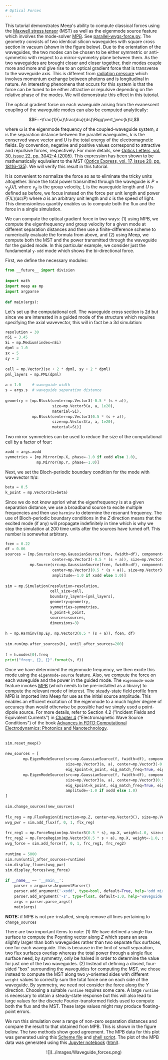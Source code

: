 ```yaml
---
# Optical Forces
---
```


This tutorial demonstrates Meep's ability to compute classical forces using the [Maxwell stress tensor](https://en.wikipedia.org/wiki/Maxwell_stress_tensor) (MST) as well as the eigenmode source feature which involves the mode-solver [MPB](https://mpb.readthedocs.io). See [parallel-wvgs-force.py](https://github.com/stevengj/meep/blob/master/python/examples/parallel-wvgs-force.py). The geometry consists of two identical silicon waveguides with square cross section in vacuum (shown in the figure below). Due to the orientation of the waveguides, the two modes can be chosen to be either symmetric or anti-symmetric with respect to a mirror-symmetry plane between them. As the two waveguides are brought closer and closer together, their modes couple more and more and give rise to an optical gradient force that is transverse to the waveguide axis. This is different from [radiation pressure](https://en.wikipedia.org/wiki/Radiation_pressure) which involves momentum exchange between photons and is longitudinal in nature. An interesting phenomena that occurs for this system is that the force can be tuned to be either attractive or repulsive depending on the relative phase of the modes. We will demonstrate this effect in this tutorial.

The optical gradient force on each waveguide arising from the evanescent coupling of the waveguide modes can also be computed analytically:

$$F=-\frac{1}{ω}\frac{dω}{ds}\Bigg\vert_\vec{k}U,$$

where ω is the eigenmode frequency of the coupled-waveguide system, $s$ is the separation distance between the parallel waveguides, $k$ is the conserved wave vector and $U$ is the total energy of the electromagnetic fields. By convention, negative and positive values correspond to attractive and repulsive forces, respectively. For more details, see [Optics Letters, vol. 30, issue 22, pp. 3042-4 (2005)](http://math.mit.edu/~stevenj/papers/PovinelliLo05.pdf). This expression has been shown to be mathematically equivalent to the MST ([Optics Express, vol. 17, issue 20, pp. 18116-135](http://www.opticsinfobase.org/oe/abstract.cfm?URI=oe-17-20-18116)). We will verify this result in this tutorial.

It is convenient to normalize the force so as to eliminate the tricky units altogether. Since the total power transmitted through the waveguide is $P=v_gU/L$ where $v_g$ is the group velocity, $L$ is the waveguide length and $U$ is defined as before, we focus instead on the force per unit length and power $(F/L)(ac/P)$ where $a$ is an arbitrary unit length and $c$ is the speed of light. This dimensionless quantity enables us to compute both the flux and the force in a single simulation.

We can compute the optical gradient force in two ways: (1) using MPB, we compute the eigenfrequency and group velocity for a given mode at different separation distances and then use a finite-difference scheme to numerically evaluate the formula from above, and (2) using Meep, we compute both the MST and the power transmitted through the waveguide for the guided mode. In this particular example, we consider just the fundamental `y-odd` mode which shows the bi-directional force.

First, we define the necessary modules:

```py
from __future__ import division

import math
import meep as mp
import argparse

def main(args):
```

Let's set up the computational cell. The waveguide cross section is 2d but since we are interested in a guided mode of the structure which requires specifying the axial wavevector, this will in fact be a 3d simulation:

```py
resolution = 30
nSi = 3.45
Si = mp.Medium(index=nSi)
dpml = 1.0
sx = 5
sy = 3

cell = mp.Vector3(sx + 2 * dpml, sy + 2 * dpml)
pml_layers = mp.PML(dpml)

a = 1.0     # waveguide width
s = args.s  # waveguide separation distance

geometry = [mp.Block(center=mp.Vector3(-0.5 * (s + a)),
                     size=mp.Vector3(a, a, 1e20),
                     material=Si),
            mp.Block(center=mp.Vector3(0.5 * (s + a)),
                     size=mp.Vector3(a, a, 1e20),
                     material=Si)]
```

Two mirror symmetries can be used to reduce the size of the computational cell by a factor of four:

```py
xodd = args.xodd
symmetries = [mp.Mirror(mp.X, phase=-1.0 if xodd else 1.0),
              mp.Mirror(mp.Y, phase=-1.0)]
```

Next, we set the Bloch-periodic boundary condition for the mode with wavevector π/$a$:

```scm
beta = 0.5
k_point = mp.Vector3(z=beta)
```

Since we do not know apriori what the eigenfrequency is at a given separation distance, we use a broadband source to excite multiple frequencies and then use `harminv` to determine the resonant frequency. The use of Bloch-periodic boundary conditions in the $Z$ direction means that the excited mode (if any) will propagate indefinitely in time which is why we stop the simulation at 200 time units after the sources have turned off. This number is somewhat arbitrary.

```py
fcen = 0.22
df = 0.06
sources = [mp.Source(src=mp.GaussianSource(fcen, fwidth=df), component=mp.Ey,
                     center=mp.Vector3(-0.5 * (s + a)), size=mp.Vector3(a, a)),
           mp.Source(src=mp.GaussianSource(fcen, fwidth=df), component=mp.Ey,
                     center=mp.Vector3(0.5 * (s + a)), size=mp.Vector3(a, a),
                     amplitude=-1.0 if xodd else 1.0)]

sim = mp.Simulation(resolution=resolution,
                    cell_size=cell,
                    boundary_layers=[pml_layers],
                    geometry=geometry,
                    symmetries=symmetries,
                    k_point=k_point,
                    sources=sources,
                    dimensions=3)

h = mp.Harminv(mp.Ey, mp.Vector3(0.5 * (s + a)), fcen, df)

sim.run(mp.after_sources(h), until_after_sources=200)

f = h.modes[0].freq
print("freq:, {}, {}".format(s, f))
```

Once we have determined the eigenmode frequency, we then excite this mode using the `eigenmode-source` feature. Also, we compute the force on each waveguide and the power in the guided mode. The `eigenmode-mode` feature invokes [MPB](https://mpb.readthedocs.io) (which needs to be pre-installed as a library) to compute the relevant mode of interest. The steady-state field profile from MPB is imported into Meep for use as the initial source amplitude. This enables an efficient excitation of the eigenmode to a much higher degree of accuracy than would otherwise be possible had we simply used a point-dipole source. For more details, refer to Section 4.2 ("Incident Fields and Equivalent Currents") in [Chapter 4](http://arxiv.org/abs/arXiv:1301.5366) ("Electromagnetic Wave Source Conditions") of the book [Advances in FDTD Computational Electrodynamics: Photonics and Nanotechnology](https://www.amazon.com/Advances-FDTD-Computational-Electrodynamics-Nanotechnology/dp/1608071707).

```py

sim.reset_meep()

new_sources = [
        mp.EigenModeSource(src=mp.GaussianSource(f, fwidth=df), component=mp.Ey,
                           size=mp.Vector3(a, a), center=mp.Vector3(-0.5 * (s + a)),
                           eig_kpoint=k_point, eig_match_freq=True, eig_parity=mp.ODD_Y),
        mp.EigenModeSource(src=mp.GaussianSource(f, fwidth=df), component=mp.Ey,
                           size=mp.Vector3(a, a), center=mp.Vector3(0.5 * (s + a)),
                           eig_kpoint=k_point, eig_match_freq=True, eig_parity=mp.ODD_Y,
                           amplitude=-1.0 if xodd else 1.0)
]

sim.change_sources(new_sources)

flx_reg = mp.FluxRegion(direction=mp.Z, center=mp.Vector3(), size=mp.Vector3(1.2 * (2 * a + s), 1.2 * a))
wvg_pwr = sim.add_flux(f, 0, 1, flx_reg)

frc_reg1 = mp.ForceRegion(mp.Vector3(0.5 * s), mp.X, weight=1.0, size=mp.Vector3(y=a))
frc_reg2 = mp.ForceRegion(mp.Vector3(0.5 * s + a), mp.X, weight=-1.0, size=mp.Vector3(y=a))
wvg_force = sim.add_force(f, 0, 1, frc_reg1, frc_reg2)

runtime = 5000
sim.run(until_after_sources=runtime)
sim.display_fluxes(wvg_pwr)
sim.display_forces(wvg_force)

if __name__ == '__main__':
    parser = argparse.ArgumentParser()
    parser.add_argument('-xodd', type=bool, default=True, help='odd mirror-symmetry plane in the X direction?')
    parser.add_argument('-s', type=float, default=1.0, help='waveguide separation distance')
    args = parser.parse_args()
    main(args)
```

<b>NOTE:</b> if MPB is not pre-installed, simply remove all lines pertaining to `change_sources`

There are two important items to note: (1) We have defined a single flux surface to compute the Poynting vector along $Z$ which spans an area slightly larger than both waveguides rather than two separate flux surfaces, one for each waveguide. This is because in the limit of small separation, two flux surfaces overlap whereas the total power through a single flux surface need, by symmetry, only be halved in order to determine the value for just one of the two waveguides. (2) Instead of defining a closed, four-sided "box" surrounding the waveguides for computing the MST, we chose instead to compute the MST along two $y$-oriented sides with different `weight` values to correctly sum the total force one on each side of the waveguide. By symmetry, we need not consider the force along the $Y$ direction. Choosing a suitable `runtime` requires some care. A large `runtime` is necessary to obtain a steady-state response but this will also lead to large values for the discrete Fourier-transformed fields used to compute both the flux and the MST. These large values might may produce floating-point errors.

We run this simulation over a range of non-zero separation distances and compare the result to that obtained from MPB. This is shown in the figure below. The two methods show good agreement. The MPB data for this plot was generated using this [Scheme file](http://ab-initio.mit.edu/~oskooi/wiki_data/parallel-wvgs-mpb.ctl) and [shell script](http://ab-initio.mit.edu/~oskooi/wiki_data/run_wvgs_mpb.sh). The plot of the MPB data was generated using this [Jupyter notebook](http://ab-initio.mit.edu/~oskooi/wiki_data/MPB_data_plot.ipynb) ([html](http://ab-initio.mit.edu/~oskooi/wiki_data/MPB_data_plot.html)).

<center>
![](../images/Waveguide_forces.png)
</center>